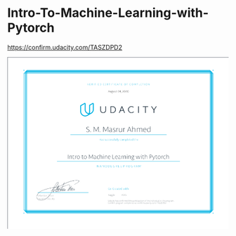 # Intro-To-Machine-Learning-with-Pytorch
https://confirm.udacity.com/TASZDPD2


![](https://github.com/masrur-ahmed/Intro-To-Machine-Learning-with-Pytorch/blob/master/certificate.png?raw=true)
